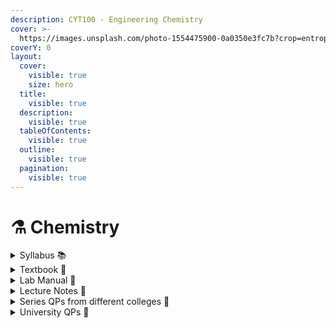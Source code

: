 ```yaml
---
description: CYT100 - Engineering Chemistry
cover: >-
  https://images.unsplash.com/photo-1554475900-0a0350e3fc7b?crop=entropy&cs=srgb&fm=jpg&ixid=M3wxOTcwMjR8MHwxfHNlYXJjaHw1fHxjaGVtaXN0cnl8ZW58MHx8fHwxNjk0ODUxNTY5fDA&ixlib=rb-4.0.3&q=85
coverY: 0
layout:
  cover:
    visible: true
    size: hero
  title:
    visible: true
  description:
    visible: true
  tableOfContents:
    visible: true
  outline:
    visible: true
  pagination:
    visible: true
---
```


# ⚗ Chemistry

<details>

<summary>Syllabus 📚</summary>

[CYT100](https://drive.google.com/file/d/1YPUGNlEYcuvLaMUMzO-xAZ\_eUMt1NWmu/view?usp=drive\_link) 👈

</details>

<details>

<summary>Textbook 📖</summary>

[Engineering Chemistry](https://drive.google.com/drive/folders/1\_k4KxrTNWnwwSuabaS5Bd\_GlLOLdTPPn?usp=drive\_link)👈

</details>

<details>

<summary>Lab Manual 📔</summary>

[Chemistry Lab Manual](https://drive.google.com/drive/folders/1BwG\_ok7qGGHMD9Z\_fP8MHqmhxas3P63B?usp=drive\_link)👈

</details>

<details>

<summary>Lecture Notes 📒</summary>

[Chemistry Notes](https://drive.google.com/drive/folders/1Fle0bgc90--9wx5-za3SiXtsSFQG\_Lkp?usp=drive\_link)👈

</details>

<details>

<summary>Series QPs from different colleges 📃</summary>

[Chemistry Series Question Papers](https://drive.google.com/drive/folders/1zZIkQKl-TC7niMwrcNQbR6PMSJEenLNf?usp=drive\_link)👈

</details>

<details>

<summary>University QPs 📑</summary>

[Chemistry University Question Papers](https://drive.google.com/drive/folders/1ddWjZaTRIMbayWU9t\_F-gR3fe\_iRKNiA?usp=drive\_link)👈

</details>
